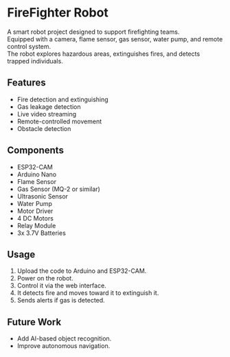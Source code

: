 # FireFighter Robot

A smart robot project designed to support firefighting teams.  
Equipped with a camera, flame sensor, gas sensor, water pump, and remote control system.  
The robot explores hazardous areas, extinguishes fires, and detects trapped individuals.

## Features
- Fire detection and extinguishing
- Gas leakage detection
- Live video streaming
- Remote-controlled movement
- Obstacle detection

## Components
- ESP32-CAM
- Arduino Nano
- Flame Sensor
- Gas Sensor (MQ-2 or similar)
- Ultrasonic Sensor
- Water Pump
- Motor Driver
- 4 DC Motors
- Relay Module
- 3x 3.7V Batteries

## Usage
1. Upload the code to Arduino and ESP32-CAM.
2. Power on the robot.
3. Control it via the web interface.
4. It detects fire and moves toward it to extinguish it.
5. Sends alerts if gas is detected.

## Future Work
- Add AI-based object recognition.
- Improve autonomous navigation.
